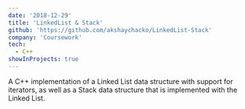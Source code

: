 ```yaml
---
date: '2018-12-29'
title: 'LinkedList & Stack'
github: 'https://github.com/akshaychacko/LinkedList-Stack'
company: 'Coursework'
tech:
  - C++
showInProjects: true
---
```


A C++ implementation of a Linked List data structure with support for iterators, as well as a Stack data structure that is implemented with the Linked List.

